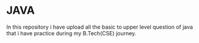 # JAVA
In this repository i have upload all the basic to upper level question of java that i have practice during my B.Tech(CSE) journey.
